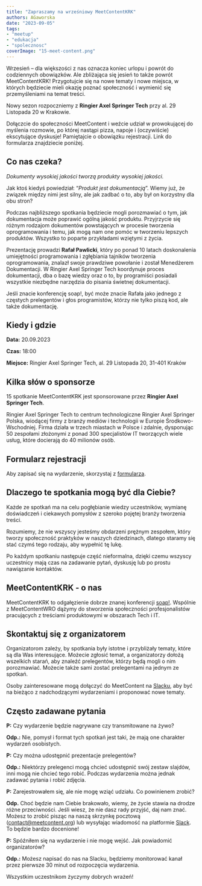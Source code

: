 ```yaml
---
title: "Zapraszamy na wrześniowy MeetContentKRK"
authors: AGaworska
date: "2023-09-05"
tags:
- "meetup"
- "edukacja"
- "spolecznosc"
coverImage: "15-meet-content.png"
---
```

Wrzesień – dla większości z nas oznacza koniec urlopu i powrót do codziennych obowiązków. Ale zbliżająca się jesień to także powrót MeetContentKRK! Przygotujcie się na nowe tematy i nowe miejsca, w których będziecie mieli okazję poznać społeczność i wymienić się przemyśleniami na temat treści.

<!--truncate-->

Nowy sezon rozpoczniemy z **Ringier Axel Springer Tech** przy al. 29 Listopada 20 w Krakowie.

Dołączcie do społeczności MeetContent i weźcie udział w prowokującej do myślenia rozmowie, po której nastąpi pizza, napoje i (oczywiście) ekscytujące dyskusje! Pamiętajcie o obowiązku rejestracji. Link do formularza znajdziecie poniżej.

## Co nas czeka? ##

_Dokumenty wysokiej jakości tworzą produkty wysokiej jakości._

Jak ktoś kiedyś powiedział: “_Produkt jest dokumentacją_”. Wiemy już, że związek między nimi jest silny, ale jak zadbać o to, aby był on korzystny dla obu stron?

Podczas najbliższego spotkania będziecie mogli porozmawiać o tym, jak dokumentacja może poprawić ogólną jakość produktu. Przyjrzycie się różnym rodzajom dokumentów powstających w procesie tworzenia oprogramowania i temu, jak mogą nam one pomóc w tworzeniu lepszych produktów. Wszystko to poparte przykładami wziętymi z życia.

Prezentację prowadzi **Rafał Pawlicki**, który po ponad 10 latach doskonalenia umiejętności programowania i zgłębiania tajników tworzenia oprogramowania, znalazł swoje prawdziwe powołanie i został Menedżerem Dokumentacji.
W Ringier Axel Springer Tech koordynuje proces dokumentacji, dba o bazę wiedzy oraz o to, by programiści posiadali wszystkie niezbędne narzędzia do pisania świetnej dokumentacji.

Jeśli znacie konferencję soap!, być może znacie Rafała jako jednego z częstych prelegentów i głos programistów, którzy nie tylko piszą kod, ale także dokumentację.

## Kiedy i gdzie ##

**Data:** 20.09.2023

**Czas:** 18:00

**Miejsce:** Ringier Axel Springer Tech, al. 29 Listopada 20, 31-401 Kraków

## Kilka słów o sponsorze ##

15 spotkanie MeetContentKRK jest sponsorowane przez **Ringier Axel Springer Tech**.

Ringier Axel Springer Tech to centrum technologiczne Ringier Axel Springer Polska, wiodącej firmy z branży mediów i technologii w Europie Środkowo-Wschodniej. Firma działa w trzech miastach w Polsce i zdalnie, dysponując 50 zespołami złożonymi z ponad 300 specjalistów IT tworzących wiele usług, które docierają do 40 milionów osób.

## Formularz rejestracji ##

Aby zapisać się na wydarzenie, skorzystaj z [formularza](https://forms.gle/s745oZFSDGXsV9GP8).

## Dlaczego te spotkania mogą być dla Ciebie? ##

Każde ze spotkań ma na celu pogłębianie wiedzy uczestników, wymianę doświadczeń i ciekawych pomysłów z szeroko pojętej branży tworzenia treści.

Rozumiemy, że nie wszyscy jesteśmy obdarzeni prężnym zespołem, który tworzy społeczność praktyków w naszych dziedzinach, dlatego staramy się stać czymś tego rodzaju, aby wypełnić tę lukę.

Po każdym spotkaniu następuje część nieformalna, dzięki czemu wszyscy uczestnicy mają czas na zadawanie pytań, dyskusję lub po prostu nawiązanie kontaktów.

## MeetContentKRK - o nas ##

MeetContentKRK to odgałęzienie dobrze znanej konferencji [soap!](https://soapconf.com/). Wspólnie z MeetContentWRO dążymy do stworzenia społeczności profesjonalistów pracujących z treściami produktowymi w obszarach Tech i IT.

## Skontaktuj się z organizatorem ##

Organizatorom zależy, by spotkania były istotne i przybliżały tematy, które są dla Was interesujące. Możecie zgłosić temat, a organizatorzy dołożą wszelkich starań, aby znaleźć prelegentów, którzy będą mogli o nim porozmawiać. Możecie także sami zostać prelegentami na jednym ze spotkań.

Osoby zainteresowane mogą dołączyć do MeetContent na [Slacku](https://meetcontent.slack.com/archives/CCZR1KAKF), aby być na bieżąco z nadchodzącymi wydarzeniami i proponować nowe tematy.

## Często zadawane pytania ##

**P:** Czy wydarzenie będzie nagrywane czy transmitowane na żywo?

**Odp.:** Nie, pomysł i format tych spotkań jest taki, że mają one charakter wydarzeń osobistych.

**P:** Czy można udostępnić prezentacje prelegentów?

**Odp.:** Niektórzy prelegenci mogą chcieć udostępnić swój zestaw slajdów, inni mogą nie chcieć tego robić. Podczas wydarzenia można jednak zadawać pytania i robić zdjęcia.

**P:** Zarejestrowałem się, ale nie mogę wziąć udziału. Co powinienem zrobić?

**Odp.** Choć będzie nam Ciebie brakowało, wiemy, że życie stawia na drodze różne przeciwności. Jeśli wiesz, że nie dasz rady przyjść, daj nam znać. Możesz to zrobić pisząc na naszą skrzynkę pocztową ([contact@meetcontent.org]()) lub wysyłając wiadomość na platformie [Slack](https://meetcontent.slack.com/archives/CCZR1KAKF). To będzie bardzo docenione!

**P:** Spóźniłem się na wydarzenie i nie mogę wejść. Jak powiadomić organizatorów?

**Odp.:** Możesz napisać do nas na Slacku, będziemy monitorować kanał przez pierwsze 30 minut od rozpoczęcia wydarzenia.

Wszystkim uczestnikom życzymy dobrych wrażeń!
